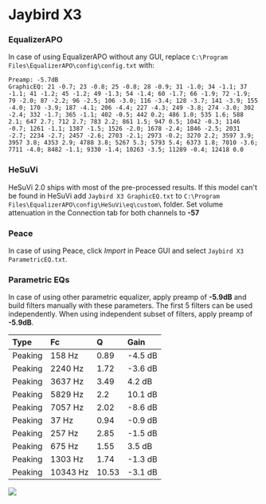 # Jaybird X3

### EqualizerAPO
In case of using EqualizerAPO without any GUI, replace `C:\Program Files\EqualizerAPO\config\config.txt`
with:
```
Preamp: -5.7dB
GraphicEQ: 21 -0.7; 23 -0.8; 25 -0.8; 28 -0.9; 31 -1.0; 34 -1.1; 37 -1.1; 41 -1.2; 45 -1.2; 49 -1.3; 54 -1.4; 60 -1.7; 66 -1.9; 72 -1.9; 79 -2.0; 87 -2.2; 96 -2.5; 106 -3.0; 116 -3.4; 128 -3.7; 141 -3.9; 155 -4.0; 170 -3.9; 187 -4.1; 206 -4.4; 227 -4.3; 249 -3.8; 274 -3.0; 302 -2.4; 332 -1.7; 365 -1.1; 402 -0.5; 442 0.2; 486 1.0; 535 1.6; 588 2.1; 647 2.7; 712 2.7; 783 2.2; 861 1.5; 947 0.5; 1042 -0.3; 1146 -0.7; 1261 -1.1; 1387 -1.5; 1526 -2.0; 1678 -2.4; 1846 -2.5; 2031 -2.7; 2234 -2.7; 2457 -2.6; 2703 -2.1; 2973 -0.2; 3270 2.2; 3597 3.9; 3957 3.8; 4353 2.9; 4788 3.8; 5267 5.3; 5793 5.4; 6373 1.8; 7010 -3.6; 7711 -4.0; 8482 -1.1; 9330 -1.4; 10263 -3.5; 11289 -0.4; 12418 0.0
```

### HeSuVi
HeSuVi 2.0 ships with most of the pre-processed results. If this model can't be found in HeSuVi add
`Jaybird X3 GraphicEQ.txt` to `C:\Program Files\EqualizerAPO\config\HeSuVi\eq\custom\` folder.
Set volume attenuation in the Connection tab for both channels to **-57**

### Peace
In case of using Peace, click *Import* in Peace GUI and select `Jaybird X3 ParametricEQ.txt`.

### Parametric EQs
In case of using other parametric equalizer, apply preamp of **-5.9dB** and build filters manually
with these parameters. The first 5 filters can be used independently.
When using independent subset of filters, apply preamp of **-5.9dB**.

| Type    | Fc       |     Q | Gain    |
|:--------|:---------|:------|:--------|
| Peaking | 158 Hz   |  0.89 | -4.5 dB |
| Peaking | 2240 Hz  |  1.72 | -3.6 dB |
| Peaking | 3637 Hz  |  3.49 | 4.2 dB  |
| Peaking | 5829 Hz  |  2.2  | 10.1 dB |
| Peaking | 7057 Hz  |  2.02 | -8.6 dB |
| Peaking | 37 Hz    |  0.94 | -0.9 dB |
| Peaking | 257 Hz   |  2.85 | -1.5 dB |
| Peaking | 675 Hz   |  1.55 | 3.5 dB  |
| Peaking | 1303 Hz  |  1.74 | -1.3 dB |
| Peaking | 10343 Hz | 10.53 | -3.1 dB |

![](https://raw.githubusercontent.com/jaakkopasanen/AutoEq/master/results/rtings/sbaf-serious/Jaybird%20X3/Jaybird%20X3.png)